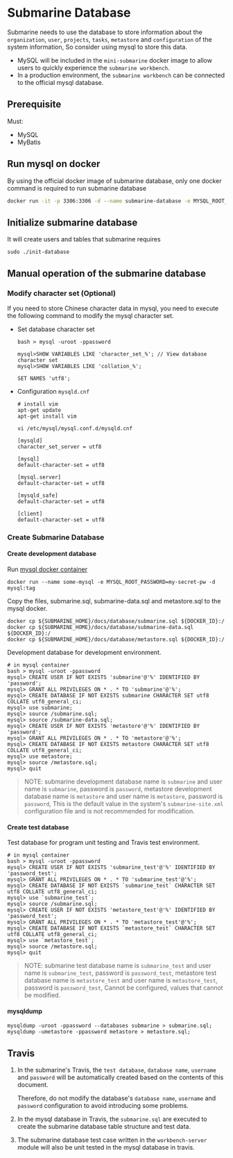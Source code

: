 <!--
   Licensed to the Apache Software Foundation (ASF) under one or more
   contributor license agreements.  See the NOTICE file distributed with
   this work for additional information regarding copyright ownership.
   The ASF licenses this file to You under the Apache License, Version 2.0
   (the "License"); you may not use this file except in compliance with
   the License.  You may obtain a copy of the License at
   http://www.apache.org/licenses/LICENSE-2.0
   Unless required by applicable law or agreed to in writing, software
   distributed under the License is distributed on an "AS IS" BASIS,
   WITHOUT WARRANTIES OR CONDITIONS OF ANY KIND, either express or implied.
   See the License for the specific language governing permissions and
   limitations under the License.
-->

# Submarine Database

Submarine needs to use the database to store information about the `organization`, `user`, `projects`, `tasks`, `metastore` and `configuration` of the system information, So consider using mysql to store this data.

+ MySQL will be included in the `mini-submarine` docker image to allow users to quickly experience the `submarine workbench`.
+ In a production environment, the `submarine workbench` can be connected to the official mysql database.

## Prerequisite

Must:

- MySQL
- MyBatis

## Run mysql on docker

By using the official docker image of submarine database, only one docker command is required to run submarine database

```bash
docker run -it -p 3306:3306 -d --name submarine-database -e MYSQL_ROOT_PASSWORD=password apache/submarine:database-<REPLACE_VERSION>
```
## Initialize submarine database
It will create users and tables that submarine requires
```shell script
sudo ./init-database
```
## Manual operation of the submarine database

### Modify character set (Optional)

If you need to store Chinese character data in mysql, you need to execute the following command to modify the mysql character set.

+ Set database character set

  ```
  bash > mysql -uroot -ppassword

  mysql>SHOW VARIABLES LIKE 'character_set_%'; // View database character set
  mysql>SHOW VARIABLES LIKE 'collation_%';

  SET NAMES 'utf8';
  ```

+ Configuration `mysqld.cnf`

  ```
  # install vim
  apt-get update
  apt-get install vim

  vi /etc/mysql/mysql.conf.d/mysqld.cnf

  [mysqld]
  character_set_server = utf8

  [mysql]
  default-character-set = utf8

  [mysql.server]
  default-character-set = utf8

  [mysqld_safe]
  default-character-set = utf8

  [client]
  default-character-set = utf8
  ```

### Create Submarine Database


#### Create development database

Run [mysql docker container](https://hub.docker.com/_/mysql)

```
docker run --name some-mysql -e MYSQL_ROOT_PASSWORD=my-secret-pw -d mysql:tag
```

Copy the files, submarine.sql, submarine-data.sql and metastore.sql to the mysql docker.

```
docker cp ${SUBMARINE_HOME}/docs/database/submarine.sql ${DOCKER_ID}:/
docker cp ${SUBMARINE_HOME}/docs/database/submarine-data.sql ${DOCKER_ID}:/
docker cp ${SUBMARINE_HOME}/docs/database/metastore.sql ${DOCKER_ID}:/
```

Development database for development environment.

```
# in mysql container
bash > mysql -uroot -ppassword
mysql> CREATE USER IF NOT EXISTS 'submarine'@'%' IDENTIFIED BY 'password';
mysql> GRANT ALL PRIVILEGES ON * . * TO 'submarine'@'%';
mysql> CREATE DATABASE IF NOT EXISTS submarine CHARACTER SET utf8 COLLATE utf8_general_ci;
mysql> use submarine;
mysql> source /submarine.sql;
mysql> source /submarine-data.sql;
mysql> CREATE USER IF NOT EXISTS 'metastore'@'%' IDENTIFIED BY 'password';
mysql> GRANT ALL PRIVILEGES ON * . * TO 'metastore'@'%';
mysql> CREATE DATABASE IF NOT EXISTS metastore CHARACTER SET utf8 COLLATE utf8_general_ci;
mysql> use metastore;
mysql> source /metastore.sql;
mysql> quit
```

>  NOTE: submarine development database name is  `submarine` and user name is `submarine`, password is `password`, metastore development database name is  `metastore` and user name is `metastore`, password is `password`, This is the default value in the system's `submarine-site.xml` configuration file and is not recommended for modification.


#### Create test database

Test database for program unit testing and Travis test environment.

```
# in mysql container
bash > mysql -uroot -ppassword
mysql> CREATE USER IF NOT EXISTS 'submarine_test'@'%' IDENTIFIED BY 'password_test';
mysql> GRANT ALL PRIVILEGES ON * . * TO 'submarine_test'@'%';
mysql> CREATE DATABASE IF NOT EXISTS `submarine_test` CHARACTER SET utf8 COLLATE utf8_general_ci;
mysql> use `submarine_test`;
mysql> source /submarine.sql;
mysql> CREATE USER IF NOT EXISTS 'metastore_test'@'%' IDENTIFIED BY 'password_test';
mysql> GRANT ALL PRIVILEGES ON * . * TO 'metastore_test'@'%';
mysql> CREATE DATABASE IF NOT EXISTS `metastore_test` CHARACTER SET utf8 COLLATE utf8_general_ci;
mysql> use `metastore_test`;
mysql> source /metastore.sql;
mysql> quit
```

>  NOTE: submarine test database name is  `submarine_test` and user name is `submarine_test`, password is `password_test`, metastore test database name is  `metastore_test` and user name is `metastore_test`, password is `password_test`, Cannot be configured, values that cannot be modified.

#### mysqldump

```$xslt
mysqldump -uroot -ppassword --databases submarine > submarine.sql;
mysqldump -umetastore -ppassword metastore > metastore.sql;
```


## Travis

1. In the submarine's Travis, the `test database`, `database name`, `username` and `password` will be automatically created based on the contents of this document.

   Therefore, do not modify the database's `database name`, `username` and `password` configuration to avoid introducing some problems.

2. In the mysql database in Travis, the `submarine.sql` are executed to create the submarine database table structure and test data.

3. The submarine database test case written in the `workbench-server` module will also be unit tested in the mysql database in travis.

